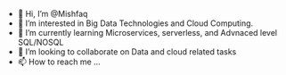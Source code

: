 - 👋 Hi, I’m @Mishfaq
- 👀 I’m interested in Big Data Technologies and Cloud Computing. 
- 🌱 I’m currently learning Microservices, serverless, and Advnaced level SQL/NOSQL 
- 💞️ I’m looking to collaborate on Data and cloud related tasks
- 📫 How to reach me ...

<!---
muhammis/muhammis is a ✨ special ✨ repository because its `README.md` (this file) appears on your GitHub profile.
You can click the Preview link to take a look at your changes.
--->
